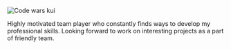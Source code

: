 ![Code wars kui](https://www.codewars.com/users/rsschool_bfbc047a169faa6e/badges/large)

Highly motivated team player who constantly finds ways to develop my professional skills. Looking forward to work on interesting projects as a part of friendly team.
